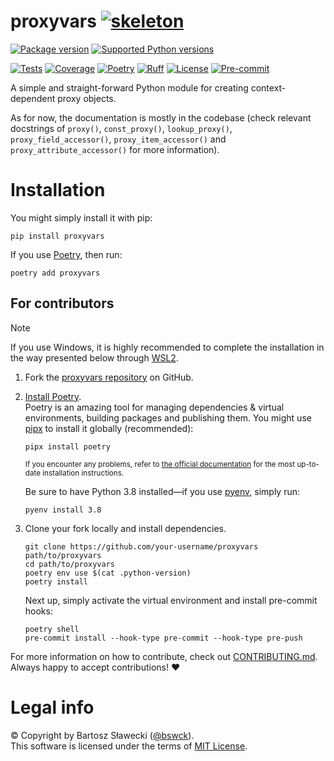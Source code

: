 
# proxyvars [![skeleton](https://img.shields.io/badge/34cc9c6-skeleton?label=%F0%9F%92%80%20bswck/skeleton&labelColor=black&color=grey&link=https%3A//github.com/bswck/skeleton)](https://github.com/bswck/skeleton/tree/34cc9c6)
[![Package version](https://img.shields.io/pypi/v/proxyvars?label=PyPI)](https://pypi.org/project/proxyvars/)
[![Supported Python versions](https://img.shields.io/pypi/pyversions/proxyvars.svg?logo=python&label=Python)](https://pypi.org/project/proxyvars/)

[![Tests](https://github.com/bswck/proxyvars/actions/workflows/test.yml/badge.svg)](https://github.com/bswck/proxyvars/actions/workflows/test.yml)
[![Coverage](https://coverage-badge.samuelcolvin.workers.dev/bswck/proxyvars.svg)](https://coverage-badge.samuelcolvin.workers.dev/redirect/bswck/proxyvars)
[![Poetry](https://img.shields.io/endpoint?url=https://python-poetry.org/badge/v0.json)](https://python-poetry.org/)
[![Ruff](https://img.shields.io/endpoint?url=https://raw.githubusercontent.com/astral-sh/ruff/main/assets/badge/v2.json)](https://github.com/astral-sh/ruff)
[![License](https://img.shields.io/github/license/bswck/proxyvars.svg?label=License)](https://github.com/bswck/proxyvars/blob/HEAD/LICENSE)
[![Pre-commit](https://img.shields.io/badge/pre--commit-enabled-brightgreen?logo=pre-commit&logoColor=white)](https://github.com/pre-commit/pre-commit)

A simple and straight-forward Python module for creating context-dependent proxy objects.

As for now, the documentation is mostly in the codebase (check relevant docstrings of `proxy()`, `const_proxy()`, `lookup_proxy()`, `proxy_field_accessor()`, `proxy_item_accessor()` and `proxy_attribute_accessor()` for more information).

# Installation



You might simply install it with pip:

```shell
pip install proxyvars
```

If you use [Poetry](https://python-poetry.org/), then run:

```shell
poetry add proxyvars
```

## For contributors

<!--
This section was generated from bswck/skeleton@34cc9c6.
Instead of changing this particular file, you might want to alter the template:
https://github.com/bswck/skeleton/tree/34cc9c6/project/README.md.jinja
-->

> [!Note]
> If you use Windows, it is highly recommended to complete the installation in the way presented below through [WSL2](https://learn.microsoft.com/en-us/windows/wsl/install).



1.  Fork the [proxyvars repository](https://github.com/bswck/proxyvars) on GitHub.

1.  [Install Poetry](https://python-poetry.org/docs/#installation).<br/>
    Poetry is an amazing tool for managing dependencies & virtual environments, building packages and publishing them.
    You might use [pipx](https://github.com/pypa/pipx#readme) to install it globally (recommended):

    ```shell
    pipx install poetry
    ```

    <sub>If you encounter any problems, refer to [the official documentation](https://python-poetry.org/docs/#installation) for the most up-to-date installation instructions.</sub>

    Be sure to have Python 3.8 installed—if you use [pyenv](https://github.com/pyenv/pyenv#readme), simply run:

    ```shell
    pyenv install 3.8
    ```

1.  Clone your fork locally and install dependencies.

    ```shell
    git clone https://github.com/your-username/proxyvars path/to/proxyvars
    cd path/to/proxyvars
    poetry env use $(cat .python-version)
    poetry install
    ```

    Next up, simply activate the virtual environment and install pre-commit hooks:

    ```shell
    poetry shell
    pre-commit install --hook-type pre-commit --hook-type pre-push
    ```

For more information on how to contribute, check out [CONTRIBUTING.md](https://github.com/bswck/proxyvars/blob/HEAD/CONTRIBUTING.md).<br/>
Always happy to accept contributions! ❤️


# Legal info
© Copyright by Bartosz Sławecki ([@bswck](https://github.com/bswck)).
<br />This software is licensed under the terms of [MIT License](https://github.com/bswck/proxyvars/blob/HEAD/LICENSE).

